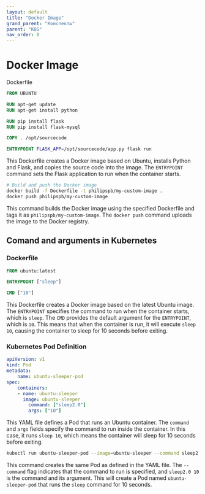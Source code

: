 ```yaml
---
layout: default
title: "Docker Image"
grand_parent: "Конспекты"
parent: "K8S"
nav_order: 8
---
```


# Docker Image

Dockerfile
```dockerfile
FROM UBUNTU

RUN apt-get update
RUN apt-get install python

RUN pip install flask
RUN pip install flask-mysql

COPY . /opt/sourcecode

ENTRYPOINT FLASK_APP=/opt/sourcecode/app.py flask run
```
This Dockerfile creates a Docker image based on Ubuntu, installs Python and Flask, and copies the source code into the image. The `ENTRYPOINT` command sets the Flask application to run when the container starts.

```bash
# Build and push the Docker image
docker build -f Dockerfile -t philipspb/my-custom-image .
docker push philipspb/my-custom-image
```
This command builds the Docker image using the specified Dockerfile and tags it as `philipspb/my-custom-image`. The `docker push` command uploads the image to the Docker registry.

## Comand and arguments in Kubernetes

### Dockerfile
```dockerfile
FROM ubuntu:latest

ENTRYPOINT ["sleep"]

CMD ["10"]
```
This Dockerfile creates a Docker image based on the latest Ubuntu image. The `ENTRYPOINT` specifies the command to run when the container starts, which is `sleep`. The `CMD` provides the default argument for the `ENTRYPOINT`, which is `10`. This means that when the container is run, it will execute `sleep 10`, causing the container to sleep for 10 seconds before exiting.

### Kubernetes Pod Definition
```yaml
apiVersion: v1
kind: Pod
metadata:
    name: ubuntu-sleeper-pod
spec:
    containers:
    - name: ubuntu-sleeper
      image: ubuntu-sleeper
        command: ["sleep2.0"]
        args: ["10"]
```
This YAML file defines a Pod that runs an Ubuntu container. The `command` and `args` fields specify the command to run inside the container. In this case, it runs `sleep 10`, which means the container will sleep for 10 seconds before exiting.

```bash
kubectl run ubuntu-sleeper-pod --image=ubuntu-sleeper --command sleep2.0 -- 10
```
This command creates the same Pod as defined in the YAML file. The `--command` flag indicates that the command to run is specified, and `sleep2.0 10` is the command and its argument. This will create a Pod named `ubuntu-sleeper-pod` that runs the `sleep` command for 10 seconds.